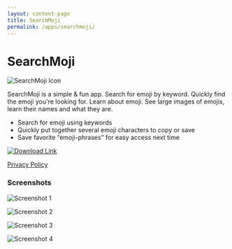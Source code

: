 ```yaml
---
layout: content-page
title: SearchMoji
permalink: /apps/searchmoji/
---
```


# SearchMoji

![SearchMoji Icon](/assets/searchmojiicon.png)

SearchMoji is a simple & fun app. Search for emoji by keyword. Quickly find the emoji you're looking for. Learn about emoji. See large images of emojis, learn their names and what they are.

- Search for emoji using keywords
- Quickly put together several emoji characters to copy or save
- Save favorite “emoji-phrases” for easy access next time

[![Download Link](/assets/Download_on_the_App_Store_Badge_US-UK_RGB_blk_092917.svg)](https://apps.apple.com/mk/app/searchmoji-emoji-search-app/id1067703384)

[Privacy Policy](/apps/searchmoji/privacy.html)

### Screenshots

![Screenshot 1](/assets/searchmoji-screenshot-1.png)

![Screenshot 2](/assets/searchmoji-screenshot-2.png)

![Screenshot 3](/assets/searchmoji-screenshot-3.png)

![Screenshot 4](/assets/searchmoji-screenshot-4.png)
